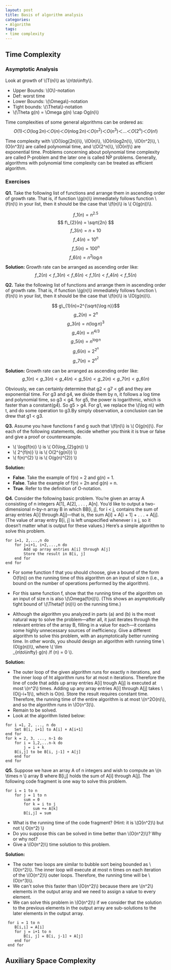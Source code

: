 ```yaml
---
layout: post
title: Basis of algorithm analysis
categories:
- Algorithm
tags:
- time complexity
---
```




## Time Complexity

### Asymptotic Analysis

Look at growth of \\(T(n)\\) as \\(n\to\infty\\).

- Upper Bounds: \\(O\\)-notation
 - Def: worst time
- Lower Bounds: \\(\Omega\\)-notation
- Tight bounds: \\(\Theta\\)-notation
 -  \\(\Theta g(n) = \Omega g(n) \cap Og(n)\\)

Time complexities of some general algorithms can be ordered as:
$$ Ο(1)＜ Ο(\log{2n}) ＜ Ο(n) ＜ Ο(n\log2n) ＜ Ο(n^2) ＜ Ο(n^3) ＜ … ＜ Ο(2^n) ＜ Ο(n!) $$

Time complexity with \\(Ο(\log{2n})\\), \\(Ο(n)\\), \\(Ο(n\log2n)\\), \\(Ο(n^2)\\), \\(Ο(n^3)\\) are called polynomial time, and  \\(Ο(2^n)\\), \\(Ο(n!)\\) are exponential time. Problems concerning about polynomial time complexity are called P-problem and  the later one is called NP problems. Generally, algorithms with polynomial time complexity can be treated as efficient algorithm.

### Exercises
**Q1.** Take the following list of functions and arrange them in ascending order of growth rate. That is, if function \\(g(n)\\) immediately follows function \\(f(n)\\) in your list, then it should be the case that \\(f(n)\\) is \\( O(g(n))\\).

$$ f\_{1}(n) = n^{2.5} $$
$$ f\_{2}(n) = \sqrt{2n} $$
$$ f\_{3}(n)=n+10 $$
$$ f\_{4}(n)=10^{n} $$
$$ f\_{5}(n)=100^{n}$$
$$ f\_{6}(n)=n^{2}\log n $$

**Solution:** Growth rate can be arranged as ascending order like:
$$f\_{2}(n)<f\_{3}(n)<f\_{6}(n)<f\_{1}(n)<f\_{4}(n)<f\_{5}(n)$$

**Q2.** Take the following list of functions and arrange them in ascending order of growth rate. That is, if function \\(g(n)\\) immediately follows function \\(f(n)\\) in your list, then it should be the case that \\(f(n)\\) is \\(O(g(n))\\).

$$ g\_{1}(n)=2^{\sqrt{\log n}}$$
$$ g\_{2}(n)=2^{n}$$
$$ g\_{3}(n)=n(\log n)^{3}$$
$$ g\_{4}(n)=n^{4/3}$$
$$ g\_{5}(n)=n^{\log n}$$
$$ g\_{6}(n)=2^{2^{n}}$$
$$ g\_{7}(n)=2^{n^{2}}$$

**Solution:** Growth rate can be arranged as ascending order like:
$$g\_{1}(n)<g\_{3}(n)<g\_{4}(n)<g\_{5}(n)<g\_{2}(n)<g\_{7}(n)<g\_{6}(n)$$

Obviously, we can certainly determine that g2 < g7 < g6 and they are exponential time. For g3 and g4, we divide them by n, it follows a log time and polynomial time, so g3 < g4.  for g5, the power is logarithmic, which is faster than a constant(g4). So g5 > g4. For g1, we replace the \\(\log n\\) with t, and do some operation to g3.By simply observation, a conclusion can be drew that g1 < g3.  

**Q3.** Assume you have functions f and g such that \\(f(n)\\) is \\(
O(g(n))\\). For each of the following statements, decide whether you think it is true or false and give a proof or counterexample.

- \\( \log{f(n)} \\) is \\( O(\log\_{2}g(n)) \\)
- \\( 2^{f(n)} \\) is \\( O(2^{g(n)}) \\)
- \\( f(n)^{2} \\) is \\( O(g(n)^{2}) \\)

**Solution:**

- **False**. Take the example of f(n) = 2 and g(n) = 1.
- **False**. Take the example of f(n) = 2n and g(n) = n.
- **True**. Refer to the definition of O-notation.


**Q4.** Consider the following basic problem. You’re given an array A consisting of n integers A[1], A[2], . . . , A[n]. You’d like to output a two-dimensional n-by-n array B in which BB[i, j], for i < j, contains the sum of array entries A[i] through A[j]—that is, the sum A[i] + A[i + 1] + . . . + A[j]. (The value of array entry B[i, j] is left unspecified whenever i ≥ j, so it doesn’t matter what is output for these values.) Here’s a simple algorithm to solve this problem.

~~~
for i=1, 2,...,n do	for j=i+1, i+2,...,n do		Add up array entries A[i] through A[j]		Store the result in B[i, j]
	end forend for
~~~

- For some function f that you should choose, give a bound of the form O(f(n)) on the running time of this algorithm on an input of size n (i.e., a bound on the number of operations performed by the algorithm).

- For this same function f, show that the running time of the algorithm on an input of size n is also \\(\Omega(f(n))\\). (This shows an asymptotically tight bound of \\(\Theta(f (n))\\) on the running time.)

- Although the algorithm you analyzed in parts (a) and (b) is the most natural way to solve the problem—after all, it just iterates through the relevant entries of the array B, filling in a value for each—it contains some highly unnecessary sources of inefficiency. Give a different algorithm to solve this problem, with an asymptotically better running time. In other words, you should design an algorithm with running time \\(O(g(n))\\), where \\( \lim\
_{n\to\infty} g(n) /f (n) = 0 \\).

**Solution:**

- The outer loop of the given algorithm runs for exactly n iterations, and the inner loop of ht algorithm runs for at most n iterations. Therefore the line of code that adds up array entries A[i] trough A[j] is executed at most \\(n^2\\) times. Adding up any array entries A[i] through A[j] takes \\(O(j-i+1)\\), which is O(n). Store the result requires constant time. Therefore, the running time of the entire algorithm is at most \\(n^2O(n)\\), and so the algorithm runs in \\(O(n^3)\\).
- Remain to be solved.
- Look at the algorithm listed below:

~~~
for i =1, 2, ..., n do
	Set B[i, i+1] to A[i] + A[i+1]
end for
for k = 2, 3, ..., n-1 do
	for i = 1,2,...n-k do
		j = i + k
	B[i,j] to be B[i, j-1] + A[j]
	end for
end for
~~~

**Q5.** Suppose we have an array A of n integers and wish to compute an \\(n \times n \\) array B where B[i,j] holds the sum of A[i] through A[j]. The following code fragment is one way to solve this problem.

~~~
for i = 1 to n
	for j = 1 to n
		sum = 0
		for k = i to j
			sum += A[k]
		B[i,j] = sum
~~~

 - What is the running time of the code fragment? (Hint: it is \\(Ω(n^2)\\) but not \\( O(n^2) \\)
 - Do you suppose this can be solved in time better than \\(O(n^2)\\)? Why or why not?
 - Give a \\(O(n^2)\\) time solution to this problem.

 **Solution:**

 - The outer two loops are similar to bubble sort being bounded as \\(O(n^2)\\). The inner loop will execute at most n times on each iteration of the \\(O(n^2)\\) outer loops. Therefore, the running time will be \\(O(n^3)\\).
 - We can't solve this faster than \\(O(n^2)\\) because there are \\(n^2\\) elements in the output array and we need to assign a value to every element.
 - We can solve this problem in \\(O(n^2)\\) if we consider that the solution to the previous elements in the output array are sub-solutions to the later elements in the output array.

~~~
 for i = 1 to n
 	B[i,i] = A[i]
 	for j = i+1 to n
 		B[i, j] = B[i, j-1] + A[j]
 	end for
 end for
 ~~~


## Auxiliary Space Complexity
